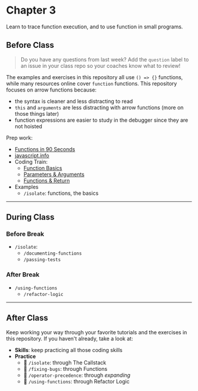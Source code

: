 # Chapter 3

Learn to trace function execution, and to use function in small programs.

## Before Class

> Do you have any questions from last week? Add the `question` label to an issue in your class repo so your coaches know what to review!

The examples and exercises in this repository all use `() => {}` functions,
while many resources online cover `function` functions. This repository focuses
on arrow functions because:

- the syntax is cleaner and less distracting to read
- `this` and `arguments` are less distracting with arrow functions (more on
  those things later)
- function expressions are easier to study in the debugger since they are not
  hoisted

Prep work:

- [Functions in 90 Seconds](https://www.youtube.com/watch?v=UY182o4J5_Y)
- [javascript.info](https://javascript.info/function-basics)
- Coding Train:
  - [Function Basics](https://www.youtube.com/watch?v=wRHAitGzBrg)
  - [Parameters & Arguments](https://www.youtube.com/watch?v=zkc417YapfE)
  - [Functions & Return](https://www.youtube.com/watch?v=qRnUBiTJ66Y)
- Examples
  - `/isolate`: functions, the basics

---

## During Class

### Before Break

- `/isolate`:
  - `/documenting-functions`
  - `/passing-tests`

### After Break

- `/using-functions`
  - `/refactor-logic`

---

## After Class

Keep working your way through your favorite tutorials and the exercises in this
repository. If you haven't already, take a look at:

- **Skills**: keep practicing all those coding skills
- **Practice**
  - 🥚 `/isolate`: through The Callstack
  - 🐣 `/fixing-bugs`: through Functions
  - 🐣 `/operator-precedence`: through _expanding_
  - 🐣 `/using-functions`: through Refactor Logic
